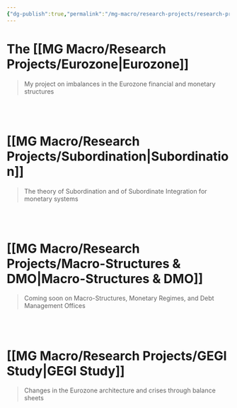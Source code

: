 ```yaml
---
{"dg-publish":true,"permalink":"/mg-macro/research-projects/research-projects/","created":"2023-12-11T21:40:44.000+00:00","updated":"2023-12-12T18:12:57.000+00:00"}
---
```



# The [[MG Macro/Research Projects/Eurozone\|Eurozone]]

> My project on imbalances in the Eurozone financial and monetary structures


<br />
<br />

# [[MG Macro/Research Projects/Subordination\|Subordination]]

> The theory of Subordination and of Subordinate Integration for monetary systems


<br />
<br />

# [[MG Macro/Research Projects/Macro-Structures & DMO\|Macro-Structures & DMO]]

> Coming soon on Macro-Structures, Monetary Regimes, and Debt Management Offices


<br />
<br />

# [[MG Macro/Research Projects/GEGI Study\|GEGI Study]]

> Changes in the Eurozone architecture and crises through balance sheets